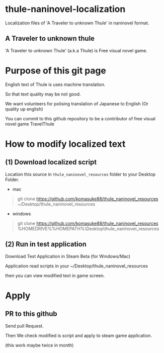 # thule-naninovel-localization

Localization files of 'A Traveler to unknown Thule' in naninovel format. 

## A Traveler to unknown thule
'A Traveler to unknown Thule' (a.k.a Thule) is Free visual novel game.

# Purpose of this git page

English text of Thule is uses machine translation.

So that text quality may be not good.

We want volunteers for polising translation of Japanese to English (Or quality up english)

You can commit to this github repository to be a contributor of free visual novel game TravelThule

# How to modify localized text

## (1) Download localized script 

Location this source in `thule_naninovel_resources` folder to your Desktop Folder.

- mac
> git clone https://github.com/komasuke88/thule_naninovel_resources ~/Desktop/thule_naninovel_resources

- windows
> git clone https://github.com/komasuke88/thule_naninovel_resources %HOMEDRIVE%%HOMEPATH%\Desktop\thule_naninovel_resources 

## (2) Run in test application

Download Test Application in Steam Beta (for Windows/Mac)

Application read scripts in your ~/Desktop/thule_naninovel_resources 

then you can view modified text in game screen.

# Apply 

## PR to this github

Send pull Request.

Then We check modified is script and apply to steam game application.

(this work maybe twice in month)


